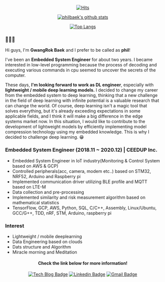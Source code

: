 <div align=center>
  
  [![Hits](https://hits.seeyoufarm.com/api/count/incr/badge.svg?url=https%3A%2F%2Fgithub.com%2Fzester926&count_bg=%23CF688A&title_bg=%23555555&icon=macys.svg&icon_color=%23E7E7E7&title=hits&edge_flat=false)](https://hits.seeyoufarm.com)
  
</div>


<div align=center>

  [![philbaek's github stats](https://github-readme-stats.vercel.app/api?username=zester926&show_icons=true&theme=radical)](https://github.com/anuraghazra/github-readme-stats)
  
  [![Top Langs](https://github-readme-stats.vercel.app/api/top-langs/?username=zester926&layout=compact)](https://github.com/anuraghazra/github-readme-stats)

</div>

<div>
  <h3>🙋🏻‍♂️</h3>
  <p>Hi guys, I'm <b>GwangRok Baek</b> and I prefer to be called as <b>phil</b>!</p>
  <p>I've been an <b>Embedded System Engineer</b> for about two years. I became interested in low-level programming because the process of decoding and executing various     commands in cpu seemed to uncover the secrets of the computer.</p>
  <p>These days, <b>I'm looking forward to work as DL engineer</b>, especially with <b>lightweight / mobile deep learning models.</b> I decided to change my career from the embedded system to deep learning, thinking that a new challenge in the field of deep learning with infinite potential is a valuable research that can change the world. Of course, deep learning isn't a magic tool that solves everything, but it's already exceeding expectations in some applicable fields, and I think it will make a big difference in the edge systems market now. In this situation, I would like to contribute to the development of lightweight models by efficiently implementing model compression technology using my embedded knowledge. This is why I decided to challenge deep learning. 😁</p>

</div>

<div>
  <h3>
  Embedded System Engineer (2018.11 ~ 2020.12) | CEEDUP Inc.
  </h3>
  <ul>
    <li>Embedded System Engineer in IoT industry(Monitoring & Control System based on AWS & GCP)</li>
    <li>Controlled peripherals(acc, camera, modem etc..) based on STM32, NRF52, Arduino and Raspberry pi</li>
    <li>Implemented communication driver utilizing BLE profile and MQTT based on LTE-M</li>
    <li>Data collection and pre-processing</li>
    <li>Implemented similarity and risk measurement algorithm based on mathematical statistics</li>
    <li>TensorFlow, GCP, AWS, Python, SQL, C/C++, Assembly, Linux/Ubuntu, GCC/G++, TDD, nRF, STM, Arduino, raspberry pi </li>
  </ul>
</div>
<div>
  <h3>
    Interest
  </h3>
  <ul>
    <li>Lightweight / mobile deeplearning</li>
    <li>Data Engineering based on clouds</li>
    <li>Dats structure and Algorithm</li>
    <li>Miracle morning and Meditation</li>
  </ul>
</div>

<div align=center>
  <h4>Check the link below for more information!</h4>
</div>

<div align=center>

[![Tech Blog Badge](http://img.shields.io/badge/-Tech%20blog-black?style=flat-square&logo=github&link=https://phil-baek.tistory.com/)](https://phil-baek.tistory.com/)
[![Linkedin Badge](https://img.shields.io/badge/-LinkedIn-blue?style=flat-square&logo=Linkedin&logoColor=white&link=https://www.linkedin.com/in/philbaek/)](https://www.linkedin.com/in/philbaek/)
[![Gmail Badge](https://img.shields.io/badge/Gmail-d14836?style=flat-square&logo=Gmail&logoColor=white&link=mailto:snugyun01@gmail.com)](mailto:zester926@gmail.com)

</div>
